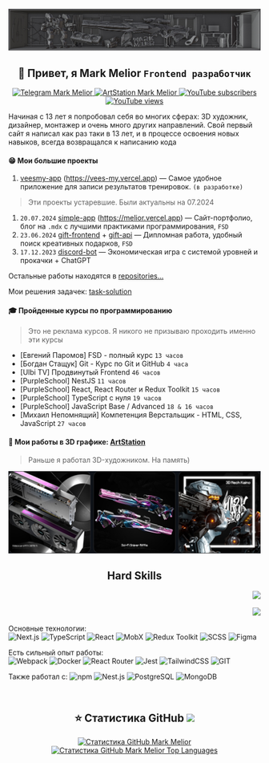 ![](https://github.com/MarkMelior/MarkMelior/blob/main/banner.jpg)

<h2 align="center">👋 Привет, я Mark Melior <code>Frontend разработчик</code></h2>

<p align="center">
	<a href="https://t.me/MarkMelior" target="_blank">
		<img alt="Telegram Mark Melior" title="Write me" src="https://img.shields.io/badge/Telegram-26A5E4?style=for-the-badge&logo=telegram&logoColor=white"/>
	</a>
	<a href="https://www.artstation.com/MarkMelior" target="_blank">
		<img alt="ArtStation Mark Melior" title="My 3D & Design works" src="https://img.shields.io/badge/ArtStation-13AFF0?logo=ArtStation&logoColor=fff&style=for-the-badge"/>
	</a>
	<a href="https://www.youtube.com/@MarkMelior?sub_confirmation=1" target="_blank">
		<img alt="YouTube subscribers" title="Subscribe to my YouTube channel" src="https://custom-icon-badges.demolab.com/youtube/channel/subscribers/UCrS1fiU-_ImctQ-MDdfLoRA?color=e93535&label=SUBSCRIBE&logo=video&logoColor=white&style=for-the-badge&labelColor=ff3636"/>
	</a> 
	<a href="https://www.youtube.com/@MarkMelior?sub_confirmation=1" target="_blank">
		<img alt="YouTube views" title="YouTube channel total views" src="https://custom-icon-badges.demolab.com/youtube/channel/views/UCrS1fiU-_ImctQ-MDdfLoRA?color=%23df863d&logo=eye&logoColor=white&style=for-the-badge&labelColor=E68C40"/>
	</a> 
</p>

Начиная с 13 лет я попробовал себя во многих сферах: 3D художник, дизайнер, монтажер и очень много других направлений. Свой первый сайт я написал как раз таки в 13 лет, и в процессе освоения новых навыков, всегда возвращался к написанию кода

#### 😁 Мои большие проекты

1. [veesmy-app](https://github.com/MarkMelior/veesmy-app) (https://vees-my.vercel.app) — Самое удобное приложение для записи результатов тренировок. `(в разработке)`

> Эти проекты устаревшие. Были актуальны на 07.2024

1. `20.07.2024` [simple-app](https://github.com/MarkMelior/simple-app) (https://melior.vercel.app) — Сайт-портфолио, блог на `.mdx` с лучшими практиками программирования, `FSD`
2. `23.06.2024` [gift-frontend](https://github.com/MarkMelior/Gift-Frontend) + [gift-api](https://github.com/MarkMelior/Gift-Backend) — Дипломная работа, удобный поиск креативных подарков, `FSD`
3. `17.12.2023` [discord-bot](https://github.com/MarkMelior/Discord-Melior-Bot) — Экономическая игра с системой уровней и прокачки + ChatGPT

Остальные работы находятся в [repositories...](https://github.com/MarkMelior?tab=repositories)

Мои решения задачек: [task-solution](https://github.com/MarkMelior/Task-Solution)

#### 🎓 Пройденные курсы по программированию

> Это не реклама курсов. Я никого не призываю проходить именно эти курсы

- [Евгений Паромов] FSD - полный курс `13 часов`
- [Богдан Стащук] Git - Курс по Git и GitHub `4 часа`
- [Ulbi TV] Продвинутый Frontend `46 часов`
- [PurpleSchool] NestJS `11 часов`
- [PurpleSchool] React, React Router и Redux Toolkit `15 часов`
- [PurpleSchool] TypeScript с нуля `19 часов`
- [PurpleSchool] JavaScript Base / Advanced `18 & 16 часов`
- [Михаил Непомнящий] Компетенция Верстальщик - HTML, CSS, JavaScript `27 часов`

#### 👀 Мои работы в 3D графике: [ArtStation](https://www.artstation.com/MarkMelior)

> Раньше я работал 3D-художником. На память)

![](https://github.com/MarkMelior/MarkMelior/blob/main/3d-works.jpg)

<h2 align="center">Hard Skills</h2>

<p align="right">
	<img src="https://www.codewars.com/users/MarkMelior/badges/large" />
</p>
<p align="right">
	<img src="https://img.shields.io/badge/dynamic/json?style=for-the-badge&labelColor=black&color=%23ffa116&label=Solved&query=solvedOverTotal&url=https%3A%2F%2Fbadge.xyli.tech/%2Fapi%2Fusers%2FMarkMelior&logo=leetcode&logoColor=yellow" />
</p>

Основные технологии:  
![Next.js](https://img.shields.io/badge/Next.js-000?logo=nextdotjs&logoColor=fff&style=for-the-badge)
![TypeScript](https://img.shields.io/badge/TypeScript-007ACC?style=for-the-badge&logo=typescript&logoColor=white)
![React](https://img.shields.io/badge/React-20232A?style=for-the-badge&logo=react&logoColor=61DAFB)
![MobX](https://img.shields.io/badge/MobX-FF9955?style=for-the-badge&logo=MobX&logoColor=white)
![Redux Toolkit](https://img.shields.io/badge/Redux_Toolkit-593D88?style=for-the-badge&logo=redux&logoColor=white)
![SCSS](https://img.shields.io/badge/Scss-CC6699?style=for-the-badge&logo=sass&logoColor=white)
![Figma](https://img.shields.io/badge/Figma-F24E1E?style=for-the-badge&logo=figma&logoColor=white)

Есть сильный опыт работы:  
![Webpack](https://img.shields.io/badge/Webpack-8DD6F9?style=for-the-badge&logo=webpack&logoColor=black)
![Docker](https://img.shields.io/badge/docker-%230db7ed.svg?style=for-the-badge&logo=docker&logoColor=white)
![React Router](https://img.shields.io/badge/React_Router-CA4245?style=for-the-badge&logo=react-router&logoColor=white)
![Jest](https://img.shields.io/badge/Jest-323330?style=for-the-badge&logo=Jest&logoColor=white)
![TailwindCSS](https://img.shields.io/badge/Tailwind_CSS-38B2AC?style=for-the-badge&logo=tailwind-css&logoColor=white)
![GIT](https://img.shields.io/badge/GIT-E44C30?style=for-the-badge&logo=git&logoColor=white)

Также работал с: 
![npm](https://img.shields.io/badge/npm-CB3837?style=for-the-badge&logo=npm&logoColor=white)
![Nest.js](https://img.shields.io/badge/nest.js-%23DD0031.svg?&style=for-the-badge&logo=nestjs&logoColor=white)
![PostgreSQL](https://img.shields.io/badge/PostgreSQL-316192?style=for-the-badge&logo=postgresql&logoColor=white)
![MongoDB](https://img.shields.io/badge/MongoDB-4EA94B?style=for-the-badge&logo=mongodb&logoColor=white)

<!-- Дизайн:
![Figma](https://img.shields.io/badge/Figma-F24E1E?style=for-the-badge&logo=figma&logoColor=white)
![Blender](https://img.shields.io/badge/blender-%23F5792A.svg?style=for-the-badge&logo=blender&logoColor=white)
![Adobe After Effects](https://img.shields.io/badge/Adobe%20after%20affects-CF96FD?style=for-the-badge&logo=Adobe%20after%20effects&logoColor=393665)
![Adobe Photoshop](https://img.shields.io/badge/Adobe%20Photoshop-31A8FF?style=for-the-badge&logo=Adobe%20Photoshop&logoColor=black)
![Adobe Premiere Pro](https://img.shields.io/badge/Adobe%20Premiere%20Pro-9999FF?style=for-the-badge&logo=Adobe%20Premiere%20Pro&logoColor=white) -->

<!-- My Workspace:
![Visual Studio Code](https://img.shields.io/badge/Visual_Studio_Code-0078D4?style=for-the-badge&logo=visual%20studio%20code&logoColor=white)
![Obsidian](https://img.shields.io/badge/Obsidian-7f6df2?style=for-the-badge&logo=obsidian&logoColor=white)
![Windows 11](https://img.shields.io/badge/Windows_11-0078D6?style=for-the-badge&logo=windows&logoColor=white)
![ESLint](https://img.shields.io/badge/eslint-3A33D1?style=for-the-badge&logo=eslint&logoColor=white)
![Prettier](https://img.shields.io/badge/prettier-1A2C34?style=for-the-badge&logo=prettier&logoColor=F7BA3E)
![NVIDIA RTX 3070 Ti](https://img.shields.io/badge/NVIDIA-RTX_3070_Ti-76B900?style=for-the-badge&logo=nvidia&logoColor=white)
![AMD Ryzen 5 3600](https://img.shields.io/badge/AMD-Ryzen_5_3600-ED1C24?style=for-the-badge&logo=amd&logoColor=white) -->

⠀

<h2 align="center">⭐️ Статистика GitHub <img src="https://komarev.com/ghpvc/?username=markmelior&label=Profile%20views&color=0e75b6&style=flat" /></h2>

<p align="center">
	<a href="http://www.github.com/MarkMelior" align="center">
		<img src="https://github-readme-streak-stats.herokuapp.com/?user=MarkMelior&stroke=ffffff&background=1c1917&ring=0891b2&fire=0891b2&currStreakNum=ffffff&currStreakLabel=0891b2&sideNums=ffffff&sideLabels=ffffff&dates=ffffff&hide_border=true" alt="Статистика GitHub Mark Melior" />
	</a>
	<br>
	<a href="https://github.com/MarkMelior" align="center">
		<img src="https://github-readme-stats.vercel.app/api/top-langs/?username=MarkMelior&langs_count=10&title_color=0891b2&text_color=ffffff&icon_color=0891b2&bg_color=1c1917&hide_border=true&locale=en&custom_title=Top%20%Languages" alt="Статистика GitHub Mark Melior Top Languages" />
	</a>
</p>
